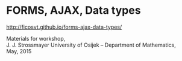 # FORMS, AJAX, Data types

http://ficosvt.github.io/forms-ajax-data-types/

Materials for workshop,  
J. J. Strossmayer University of Osijek – Department of Mathematics,  
May, 2015  

